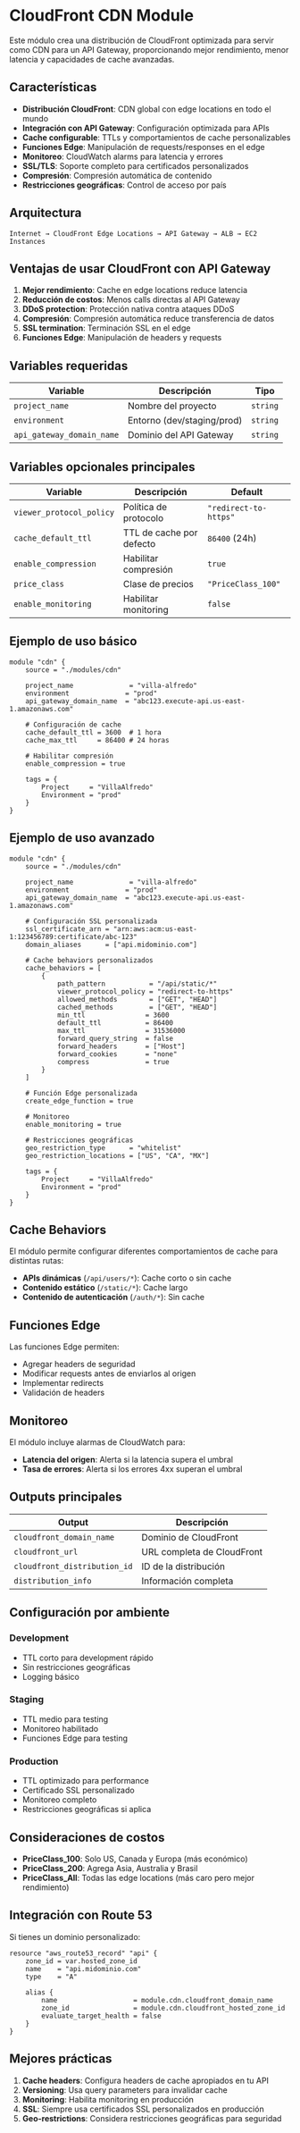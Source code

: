 # CloudFront CDN Module

Este módulo crea una distribución de CloudFront optimizada para servir como CDN para un API Gateway, proporcionando mejor rendimiento, menor latencia y capacidades de cache avanzadas.

## Características

- **Distribución CloudFront**: CDN global con edge locations en todo el mundo
- **Integración con API Gateway**: Configuración optimizada para APIs
- **Cache configurable**: TTLs y comportamientos de cache personalizables
- **Funciones Edge**: Manipulación de requests/responses en el edge
- **Monitoreo**: CloudWatch alarms para latencia y errores
- **SSL/TLS**: Soporte completo para certificados personalizados
- **Compresión**: Compresión automática de contenido
- **Restricciones geográficas**: Control de acceso por país

## Arquitectura

```
Internet → CloudFront Edge Locations → API Gateway → ALB → EC2 Instances
```

## Ventajas de usar CloudFront con API Gateway

1. **Mejor rendimiento**: Cache en edge locations reduce latencia
2. **Reducción de costos**: Menos calls directas al API Gateway
3. **DDoS protection**: Protección nativa contra ataques DDoS
4. **Compresión**: Compresión automática reduce transferencia de datos
5. **SSL termination**: Terminación SSL en el edge
6. **Funciones Edge**: Manipulación de headers y requests

## Variables requeridas

| Variable | Descripción | Tipo |
|----------|-------------|------|
| `project_name` | Nombre del proyecto | `string` |
| `environment` | Entorno (dev/staging/prod) | `string` |
| `api_gateway_domain_name` | Dominio del API Gateway | `string` |

## Variables opcionales principales

| Variable | Descripción | Default |
|----------|-------------|---------|
| `viewer_protocol_policy` | Política de protocolo | `"redirect-to-https"` |
| `cache_default_ttl` | TTL de cache por defecto | `86400` (24h) |
| `enable_compression` | Habilitar compresión | `true` |
| `price_class` | Clase de precios | `"PriceClass_100"` |
| `enable_monitoring` | Habilitar monitoring | `false` |

## Ejemplo de uso básico

```hcl
module "cdn" {
    source = "./modules/cdn"

    project_name              = "villa-alfredo"
    environment              = "prod"
    api_gateway_domain_name  = "abc123.execute-api.us-east-1.amazonaws.com"
    
    # Configuración de cache
    cache_default_ttl = 3600  # 1 hora
    cache_max_ttl     = 86400 # 24 horas
    
    # Habilitar compresión
    enable_compression = true
    
    tags = {
        Project     = "VillaAlfredo"
        Environment = "prod"
    }
}
```

## Ejemplo de uso avanzado

```hcl
module "cdn" {
    source = "./modules/cdn"

    project_name              = "villa-alfredo"
    environment              = "prod"
    api_gateway_domain_name  = "abc123.execute-api.us-east-1.amazonaws.com"
    
    # Configuración SSL personalizada
    ssl_certificate_arn = "arn:aws:acm:us-east-1:123456789:certificate/abc-123"
    domain_aliases      = ["api.midominio.com"]
    
    # Cache behaviors personalizados
    cache_behaviors = [
        {
            path_pattern           = "/api/static/*"
            viewer_protocol_policy = "redirect-to-https"
            allowed_methods        = ["GET", "HEAD"]
            cached_methods         = ["GET", "HEAD"]
            min_ttl               = 3600
            default_ttl           = 86400
            max_ttl               = 31536000
            forward_query_string  = false
            forward_headers       = ["Host"]
            forward_cookies       = "none"
            compress              = true
        }
    ]
    
    # Función Edge personalizada
    create_edge_function = true
    
    # Monitoreo
    enable_monitoring = true
    
    # Restricciones geográficas
    geo_restriction_type      = "whitelist"
    geo_restriction_locations = ["US", "CA", "MX"]
    
    tags = {
        Project     = "VillaAlfredo"
        Environment = "prod"
    }
}
```

## Cache Behaviors

El módulo permite configurar diferentes comportamientos de cache para distintas rutas:

- **APIs dinámicas** (`/api/users/*`): Cache corto o sin cache
- **Contenido estático** (`/static/*`): Cache largo
- **Contenido de autenticación** (`/auth/*`): Sin cache

## Funciones Edge

Las funciones Edge permiten:

- Agregar headers de seguridad
- Modificar requests antes de enviarlos al origen
- Implementar redirects
- Validación de headers

## Monitoreo

El módulo incluye alarmas de CloudWatch para:

- **Latencia del origen**: Alerta si la latencia supera el umbral
- **Tasa de errores**: Alerta si los errores 4xx superan el umbral

## Outputs principales

| Output | Descripción |
|--------|-------------|
| `cloudfront_domain_name` | Dominio de CloudFront |
| `cloudfront_url` | URL completa de CloudFront |
| `cloudfront_distribution_id` | ID de la distribución |
| `distribution_info` | Información completa |

## Configuración por ambiente

### Development
- TTL corto para development rápido
- Sin restricciones geográficas
- Logging básico

### Staging
- TTL medio para testing
- Monitoreo habilitado
- Funciones Edge para testing

### Production
- TTL optimizado para performance
- Certificado SSL personalizado
- Monitoreo completo
- Restricciones geográficas si aplica

## Consideraciones de costos

- **PriceClass_100**: Solo US, Canada y Europa (más económico)
- **PriceClass_200**: Agrega Asia, Australia y Brasil
- **PriceClass_All**: Todas las edge locations (más caro pero mejor rendimiento)

## Integración con Route 53

Si tienes un dominio personalizado:

```hcl
resource "aws_route53_record" "api" {
    zone_id = var.hosted_zone_id
    name    = "api.midominio.com"
    type    = "A"
    
    alias {
        name                   = module.cdn.cloudfront_domain_name
        zone_id                = module.cdn.cloudfront_hosted_zone_id
        evaluate_target_health = false
    }
}
```

## Mejores prácticas

1. **Cache headers**: Configura headers de cache apropiados en tu API
2. **Versioning**: Usa query parameters para invalidar cache
3. **Monitoring**: Habilita monitoring en producción
4. **SSL**: Siempre usa certificados SSL personalizados en producción
5. **Geo-restrictions**: Considera restricciones geográficas para seguridad
